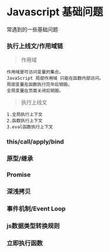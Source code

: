 # Javascript 基础问题

常遇到的一些基础问题

### 执行上线文/作用域链

> 作用域

    作用域是可访问变量的集合。
    JavaScript 局部作用域 只能在函数内部访问。
    局部变量在函数执行完毕后销毁。
    全局变量在页面关闭后销毁。

> 执行上线文

    1.全局执行上下文
    2.函数执行上下文
    3.eval函数执行上下文


### this/call/apply/bind



### 原型/继承


### Promise



### 深浅拷贝


###  事件机制/Event Loop


### js数据类型转换规则


### 立即执行函数